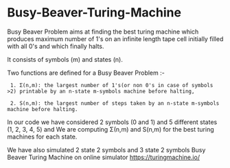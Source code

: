 # Busy-Beaver-Turing-Machine
Busy Beaver Problem aims at finding the best turing machine which produces maximum number of 1's on an infinite length tape cell initially filled with all 0's 
and which finally halts. 

It consists of  symbols (m) and states (n).

Two functions are defined for a Busy Beaver Problem :-
     
     1. Σ(n,m): the largest number of 1's(or non 0's in case of symbols >2) printable by an n-state m-symbols machine before halting, 
     
     2. S(n,m): the largest number of steps taken by an n-state m-symbols machine before halting.

In our code we have considered 2 symbols (0 and 1) and 5 different states (1, 2, 3, 4, 5) and
We are computing  Σ(n,m) and S(n,m) for the best turing machines for each state.

We have also simulated 2 state 2 symbols and 3 state 2 symbols Busy Beaver Turing Machine on online simulator https://turingmachine.io/ 



